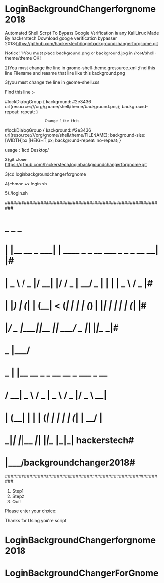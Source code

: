 # LoginBackgroundChangerforgnome2018
Automated Shell Script To Bypass Google Verification in any KaliLinux 
Made By hackerstech
Download google verification bypasser 2018:https://github.com/hackerstech/loginbackgroundchangerforgnome.git
 
Notice! 1)You must place background.png or background.jpg in /root/shell-theme/theme OK!

2)You must change the  line in gnome-shell-theme.gresource.xml ;find this line <file>Filename</file> and rename that line like this <file>background.png</file>

3)you must change the line in gnome-shell.css 

Find this line :-

#lockDialogGroup {
  background: #2e3436 url(resource:///org/gnome/shell/theme/background.png);
  background-repeat: repeat; } 
                      
                      Change like this

#lockDialogGroup {
  background: #2e3436 url(resource:///org/gnome/shell/theme/FILENAME);
  background-size: [WIDTH]px [HEIGHT]px;
  background-repeat: no-repeat;
}


usage :
1)cd Desktop/

2)git clone https://github.com/hackerstech/loginbackgroundchangerforgnome.git

3)cd loginbackgroundchangerforgnome

4)chmod +x login.sh 

5)./login.sh



###########################################################
#  _                _                                   _ #
# | |__   __ _  ___| | ____ _ _ __ ___  _   _ _ __   __| |#
# |  _ \ / _  |/ __| |/ / _  |  __/ _ \| | | |  _ \ / _  |#
# | |_) | (_| | (__|   < (_| | | | (_) | |_| | | | | (_| |#
# |____/ \__ _|\___|_|\_\__  |_|  \___/ \__ _|_| |_|\__ _|#
#               _        |___/                            #
#          _  | |__   __ _ _ __   __ _  ___ _ __          #
#         / __|  _ \ / _  |  _ \ / _  |/ _ \  __|         #
#        | (__| | | | (_| | | | | (_| |  __/ |            #
#         \___|_| |_|\__ _|_| |_|\__  |\___|_| hackerstech#
#                                |___/backgroundchanger2018#
###########################################################

1) Step1 
2) Step2
3) Quit

Please enter your choice: 



Thanks for Using you're script
# LoginBackgroundChangerforgnome2018
# LoginBackgroundChangerForGnome
